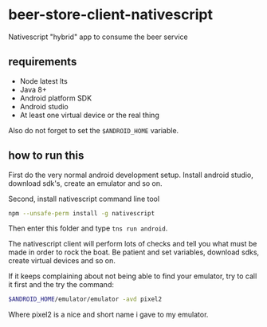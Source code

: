 # beer-store-client-nativescript

Nativescript "hybrid" app to consume the beer service

## requirements

- Node latest lts
- Java 8+
- Android platform SDK
- Android studio
- At least one virtual device or the real thing

Also do not forget to set the `$ANDROID_HOME` variable.

## how to run this

First do the very normal android development setup. Install android studio,
download sdk's, create an emulator and so on.

Second, install nativescript command line tool

```bash
npm --unsafe-perm install -g nativescript
```

Then enter this folder and type `tns run android`.


The nativescript client will perform lots of checks and tell you what must be
made in order to rock the boat. Be patient and set variables, download sdks,
create virtual devices and so on.

If it keeps complaining about not being able to find your emulator, try to call
it first and the try the command:

```bash
$ANDROID_HOME/emulator/emulator -avd pixel2
```

Where pixel2 is a nice and short name i gave to my emulator.
